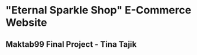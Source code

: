 <div flex-column justify-center items-center><h1>"Eternal Sparkle Shop" E-Commerce Website</h1><h2 ml-50%>Maktab99 Final Project - Tina Tajik</h2></div>

 
